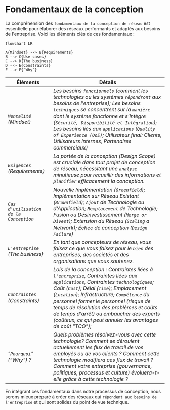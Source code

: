 # Fondamentaux de la conception

La compréhension des `fondamentaux de la conception de réseau` est essentielle pour élaborer des réseaux performants et adaptés aux besoins de l'entreprise. Voici les éléments clés de ces fondamentaux :

```mermaid
flowchart LR

A{Mindset} --> B{Requirements}
B --> C{Use cases}
C --> D{The business}
D --> E{Constraints}
E --> F{“Why”}
```

Éléments | Détails
-----            | ----                   
*`Mentalité` (Mindset)* | *Les besoins `fonctionnels` (comment les technologies ou les systèmes `répondront` aux besoins de l'entreprise); Les besoins `techniques` se concentrent sur la `manière` dont le système fonctionne et s'intègre (`Sécurité, Disponibilité et Intégration`); Les besoins liés aux `applications` (`Quality of Experience (QoE)`; Utilisateur final: Clients, Utilisateurs internes, Partenaires commerciaux)* 
*`Exigences` (Requirements)* | *La portée de la conception (Design Scope) est cruciale dans tout projet de conception de réseau, nécessitant une `analyse` minutieuse pour recueillir des informations et `planifier` efficacement la conception.*
*`Cas d'utilisation de la Conception`* | *Nouvelle Implémentation (`Greenfield`); Implémentation sur Réseau Existant (`Brownfield`); `Ajout` de Technologie ou d'Application; `Remplacement` de Technologie; Fusion ou Désinvestissement (`Merge or Divest`); Extension du Réseau (`Scaling` a Network); Échec de conception (`Design Failure`)* 
*`L'entreprise` (The business)* | *En tant que concepteurs de réseau, vous faisez ce que vous faisez pour le `bien` des entreprises, des sociétés et des organisations que vous soutenez.* 
*`Contraintes` (Constraints)* | *Lois de la conception : Contraintes liées à `l'entreprise`, Contraintes liées aux `applications`, Contraintes `technologiques`; Coût (`Cost`); Délai (`Time`); Emplacement (`Location`); Infrastructure; `Compétence` du personnel former le personnel (risque de temps de résolution des problèmes et coûts de temps d'arrêt) ou embaucher des experts (coûteux, ce qui peut annuler les avantages de coût "TCO");* 
*"`Pourquoi`" (“Why”) ?* | *Quels problèmes résolvez-vous avec cette technologie?  Comment se déroulent actuellement les flux de travail de vos employés ou de vos clients ? Comment cette technologie modifiera ces flux de travail ? Comment votre entreprise (gouvernance, politiques, processus et culture) évoluera-t-elle grâce à cette technologie ?* 

En intégrant ces fondamentaux dans notre processus de conception, nous serons mieux préparé à créer des réseaux qui `répondent aux besoins de l'entreprise` et qui sont solides du point de vue technique.